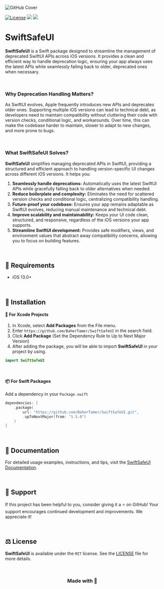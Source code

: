 ![GitHub Cover](https://github.com/BaherTamer/SwiftSafeUI/assets/99125691/5d634f97-8819-4d79-94ac-403447107218)

[![License](https://img.shields.io/badge/License-MIT-blue.svg)](https://spdx.org/licenses/MIT.html)
[![](https://img.shields.io/endpoint?url=https%3A%2F%2Fswiftpackageindex.com%2Fapi%2Fpackages%2FBaherTamer%2FSwiftSafeUI%2Fbadge%3Ftype%3Dswift-versions)](https://swiftpackageindex.com/BaherTamer/SwiftSafeUI)
[![](https://img.shields.io/endpoint?url=https%3A%2F%2Fswiftpackageindex.com%2Fapi%2Fpackages%2FBaherTamer%2FSwiftSafeUI%2Fbadge%3Ftype%3Dplatforms)](https://swiftpackageindex.com/BaherTamer/SwiftSafeUI)

# SwiftSafeUI
**SwiftSafeUI** is a Swift package designed to streamline the management of deprecated SwiftUI APIs across iOS versions. It provides a clean and efficient way to handle deprecation logic, ensuring your app always uses the latest APIs while seamlessly falling back to older, deprecated ones when necessary.

<br/>

### Why Deprecation Handling Matters?
As SwiftUI evolves, Apple frequently introduces new APIs and deprecates older ones. Supporting multiple iOS versions can lead to technical debt, as developers need to maintain compatibility without cluttering their code with version checks, conditional logic, and workarounds. Over time, this can make the codebase harder to maintain, slower to adapt to new changes, and more prone to bugs.

<br/>

### What SwiftSafeUI Solves?
**SwiftSafeUI** simplifies managing deprecated APIs in SwiftUI, providing a structured and efficient approach to handling version-specific UI changes across different iOS versions. It helps you:

1. **Seamlessly handle deprecations:** Automatically uses the latest SwiftUI APIs while gracefully falling back to older alternatives when needed.
2. **Reduce boilerplate and complexity:** Eliminates the need for scattered version checks and conditional logic, centralizing compatibility handling.
3. **Future-proof your codebase:** Ensures your app remains adaptable as SwiftUI evolves, reducing manual maintenance and technical debt.
4. **Improve scalability and maintainability:** Keeps your UI code clean, structured, and responsive, regardless of the iOS versions your app supports.
5. **Streamline SwiftUI development:** Provides safe modifiers, views, and environment values that abstract away compatibility concerns, allowing you to focus on building features.

<br/>

## 📝 Requirements
- iOS 13.0+

<br/>

## 🔩 Installation
#### 🔨 For Xcode Projects
1. In Xcode, select **Add Packages** from the File menu.
2. Enter `https://github.com/BaherTamer/SwiftSafeUI` in the search field.
3. Click **Add Package** (Set the Dependency Rule to Up to Next Major Version)
4. After adding the package, you will be able to import **SwiftSafeUI** in your project by using.

``` swift
import SwiftSafeUI
```

<br/>

#### 📦 For Swift Packages
Add a dependency in your `Package.swift`

``` swift
dependencies: [
    .package(
        url: "https://github.com/BaherTamer/SwiftSafeUI.git",
        .upToNextMajor(from: "1.5.0")
    )
]
```

<br/>

## 📄 Documentation
For detailed usage examples, instructions, and tips, visit the [SwiftSafeUI Documentation](https://bahertamer.github.io/SwiftSafeUI/documentation/swiftsafeui/).

<br/>

## 🌟 Support
If this project has been helpful to you, consider giving it a ⭐ on GitHub! Your support encourages continued development and improvements. We appreciate it!

<br/>

## ⚖️ License
**SwiftSafeUI** is available under the `MIT` license. See the [LICENSE](LICENSE) file for more details.

<br/>

<h3 align="center">Made with 💚</h3>
